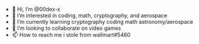 - 👋 Hi, I’m @00dex-x
- 👀 I’m interested in coding, math, cryptography, and aerospace
- 🌱 I’m currently learning cryptography coding math astronomy/aerospace
- 💞️ I’m looking to collaborate on video games
- 📫 How to reach me i stole from wallmart#5460

<!---
00dex-x/00dex-x is a ✨ special ✨ repository because its `README.md` (this file) appears on your GitHub profile.
You can click the Preview link to take a look at your changes.
--->
